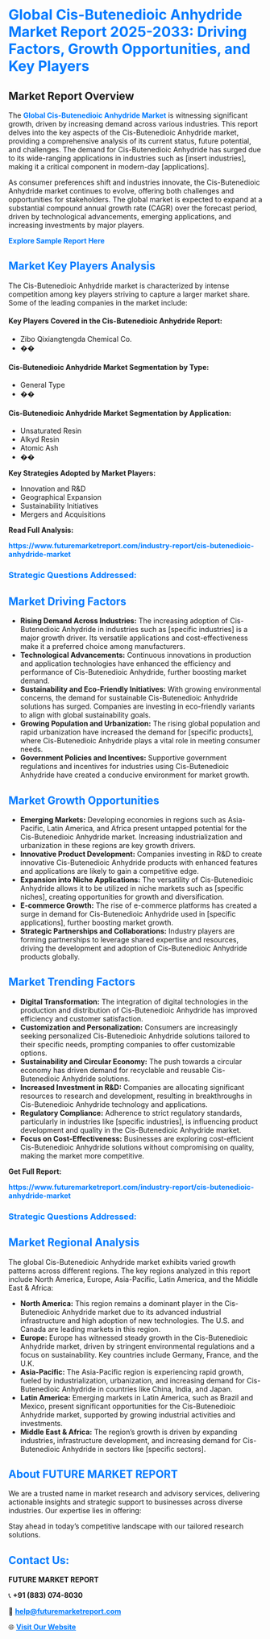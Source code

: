 <h1 style="color: #007BFF;">Global Cis-Butenedioic Anhydride Market Report 2025-2033: Driving Factors, Growth Opportunities, and Key Players</h1>

<section id="overview">
<h2>Market Report Overview</h2>
<p>The <a href="https://www.futuremarketreport.com/industry-report/cis-butenedioic-anhydride-market" style="color: #007BFF; text-decoration: none;"><strong>Global Cis-Butenedioic Anhydride Market</strong></a> is witnessing significant growth, driven by increasing demand across various industries. This report delves into the key aspects of the Cis-Butenedioic Anhydride market, providing a comprehensive analysis of its current status, future potential, and challenges. The demand for Cis-Butenedioic Anhydride has surged due to its wide-ranging applications in industries such as [insert industries], making it a critical component in modern-day [applications].</p>
<p>As consumer preferences shift and industries innovate, the Cis-Butenedioic Anhydride market continues to evolve, offering both challenges and opportunities for stakeholders. The global market is expected to expand at a substantial compound annual growth rate (CAGR) over the forecast period, driven by technological advancements, emerging applications, and increasing investments by major players.</p>
</section>

<section id="overview">
<p><a href="https://www.futuremarketreport.com/request-sample/reportId=113740" style="color: #007BFF; text-decoration: none;"><strong>Explore Sample Report Here</strong></a></p>
</section>

<section id="key-players">
<h2 style="color: #007BFF;">Market Key Players Analysis</h2>
<p>The Cis-Butenedioic Anhydride market is characterized by intense competition among key players striving to capture a larger market share. Some of the leading companies in the market include:</p>
<h4>Key Players Covered in the Cis-Butenedioic Anhydride Report:</h4>
<ul><li>Zibo Qixiangtengda Chemical Co.</li><li>��</li></ul>
<h4>Cis-Butenedioic Anhydride Market Segmentation by Type:</h4>
<ul><li>General Type</li><li>��</li></ul>

<h4>Cis-Butenedioic Anhydride Market Segmentation by Application:</h4>
<ul><li>Unsaturated Resin</li><li>Alkyd Resin</li><li>Atomic Ash</li><li>��</li></ul>
<p><strong>Key Strategies Adopted by Market Players:</strong></p>
<ul>
<li>Innovation and R&D</li>
<li>Geographical Expansion</li>
<li>Sustainability Initiatives</li>
<li>Mergers and Acquisitions</li>
</ul>
</section>

<section>
<p><strong>Read Full Analysis: </strong></p><a href="https://www.futuremarketreport.com/industry-report/cis-butenedioic-anhydride-market" style="color: #007BFF; text-decoration: none;"><strong>https://www.futuremarketreport.com/industry-report/cis-butenedioic-anhydride-market</strong></a>
<h3 style="color: #007BFF;">Strategic Questions Addressed:</h3>
</section>

<section id="driving-factors">
<h2 style="color: #007BFF;">Market Driving Factors</h2>
<ul>
<li><strong>Rising Demand Across Industries:</strong> The increasing adoption of Cis-Butenedioic Anhydride in industries such as [specific industries] is a major growth driver. Its versatile applications and cost-effectiveness make it a preferred choice among manufacturers.</li>
<li><strong>Technological Advancements:</strong> Continuous innovations in production and application technologies have enhanced the efficiency and performance of Cis-Butenedioic Anhydride, further boosting market demand.</li>
<li><strong>Sustainability and Eco-Friendly Initiatives:</strong> With growing environmental concerns, the demand for sustainable Cis-Butenedioic Anhydride solutions has surged. Companies are investing in eco-friendly variants to align with global sustainability goals.</li>
<li><strong>Growing Population and Urbanization:</strong> The rising global population and rapid urbanization have increased the demand for [specific products], where Cis-Butenedioic Anhydride plays a vital role in meeting consumer needs.</li>
<li><strong>Government Policies and Incentives:</strong> Supportive government regulations and incentives for industries using Cis-Butenedioic Anhydride have created a conducive environment for market growth.</li>
</ul>
</section>

<section id="growth-opportunities">
<h2 style="color: #007BFF;">Market Growth Opportunities</h2>
<ul>
<li><strong>Emerging Markets:</strong> Developing economies in regions such as Asia-Pacific, Latin America, and Africa present untapped potential for the Cis-Butenedioic Anhydride market. Increasing industrialization and urbanization in these regions are key growth drivers.</li>
<li><strong>Innovative Product Development:</strong> Companies investing in R&D to create innovative Cis-Butenedioic Anhydride products with enhanced features and applications are likely to gain a competitive edge.</li>
<li><strong>Expansion into Niche Applications:</strong> The versatility of Cis-Butenedioic Anhydride allows it to be utilized in niche markets such as [specific niches], creating opportunities for growth and diversification.</li>
<li><strong>E-commerce Growth:</strong> The rise of e-commerce platforms has created a surge in demand for Cis-Butenedioic Anhydride used in [specific applications], further boosting market growth.</li>
<li><strong>Strategic Partnerships and Collaborations:</strong> Industry players are forming partnerships to leverage shared expertise and resources, driving the development and adoption of Cis-Butenedioic Anhydride products globally.</li>
</ul>
</section>

<section id="trending-factors">
<h2 style="color: #007BFF;">Market Trending Factors</h2>
<ul>
<li><strong>Digital Transformation:</strong> The integration of digital technologies in the production and distribution of Cis-Butenedioic Anhydride has improved efficiency and customer satisfaction.</li>
<li><strong>Customization and Personalization:</strong> Consumers are increasingly seeking personalized Cis-Butenedioic Anhydride solutions tailored to their specific needs, prompting companies to offer customizable options.</li>
<li><strong>Sustainability and Circular Economy:</strong> The push towards a circular economy has driven demand for recyclable and reusable Cis-Butenedioic Anhydride solutions.</li>
<li><strong>Increased Investment in R&D:</strong> Companies are allocating significant resources to research and development, resulting in breakthroughs in Cis-Butenedioic Anhydride technology and applications.</li>
<li><strong>Regulatory Compliance:</strong> Adherence to strict regulatory standards, particularly in industries like [specific industries], is influencing product development and quality in the Cis-Butenedioic Anhydride market.</li>
<li><strong>Focus on Cost-Effectiveness:</strong> Businesses are exploring cost-efficient Cis-Butenedioic Anhydride solutions without compromising on quality, making the market more competitive.</li>
</ul>
</section>

<section>
<p><strong>Get Full Report: </strong></p><a href="https://www.futuremarketreport.com/industry-report/cis-butenedioic-anhydride-market" style="color: #007BFF; text-decoration: none;"><strong>https://www.futuremarketreport.com/industry-report/cis-butenedioic-anhydride-market</strong></a>
<h3 style="color: #007BFF;">Strategic Questions Addressed:</h3>
</section>


<section id="regional-analysis">
<h2 style="color: #007BFF;">Market Regional Analysis</h2>
<p>The global Cis-Butenedioic Anhydride market exhibits varied growth patterns across different regions. The key regions analyzed in this report include North America, Europe, Asia-Pacific, Latin America, and the Middle East & Africa:</p>
<ul>
<li><strong>North America:</strong> This region remains a dominant player in the Cis-Butenedioic Anhydride market due to its advanced industrial infrastructure and high adoption of new technologies. The U.S. and Canada are leading markets in this region.</li>
<li><strong>Europe:</strong> Europe has witnessed steady growth in the Cis-Butenedioic Anhydride market, driven by stringent environmental regulations and a focus on sustainability. Key countries include Germany, France, and the U.K.</li>
<li><strong>Asia-Pacific:</strong> The Asia-Pacific region is experiencing rapid growth, fueled by industrialization, urbanization, and increasing demand for Cis-Butenedioic Anhydride in countries like China, India, and Japan.</li>
<li><strong>Latin America:</strong> Emerging markets in Latin America, such as Brazil and Mexico, present significant opportunities for the Cis-Butenedioic Anhydride market, supported by growing industrial activities and investments.</li>
<li><strong>Middle East & Africa:</strong> The region’s growth is driven by expanding industries, infrastructure development, and increasing demand for Cis-Butenedioic Anhydride in sectors like [specific sectors].</li>
</ul>
</section>

<footer>
<h2 style="color: #007BFF;">About FUTURE MARKET REPORT</h2>
<p>We are a trusted name in market research and advisory services, delivering actionable insights and strategic support to businesses across diverse industries. Our expertise lies in offering:</p>

<p>Stay ahead in today’s competitive landscape with our tailored research solutions.</p>

<h2 style="color: #007BFF;">Contact Us:</h2>
<p><strong>FUTURE MARKET REPORT</strong></p>
<p>📞 <strong>+91 (883) 074-8030</strong></p>
<p>📧 <strong><a href="mailto:help@futuremarketreport.com" style="color: #007BFF;">help@futuremarketreport.com</a></strong></p>
<p>🌐 <strong><a href="https://www.futuremarketreport.com/" style="color: #007BFF;">Visit Our Website</a></strong></p>
</footer>